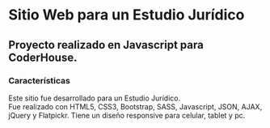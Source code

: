 # Sitio Web para un Estudio Jurídico
<h2>Proyecto realizado en Javascript para CoderHouse.</h2>
<h3>Características</h3>
<p>Este sitio fue desarrollado para un Estudio Jurídico. <br>
Fue realizado con HTML5, CSS3, Bootstrap, SASS, Javascript, JSON, AJAX, jQuery y Flatpickr. Tiene un diseño responsive para celular, tablet y pc.</p>
<br>

